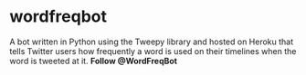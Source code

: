 # wordfreqbot
A bot written in Python using the Tweepy library and hosted on Heroku that tells Twitter users how frequently a word is used on their timelines when the word is tweeted at it. <strong>Follow @WordFreqBot</strong>

